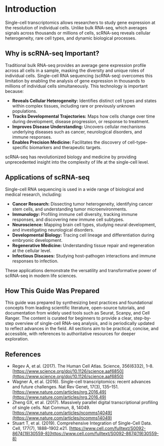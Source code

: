# Introduction

Single-cell transcriptomics allows researchers to study gene expression at the resolution of individual cells. Unlike bulk RNA-seq, which averages signals across thousands or millions of cells, scRNA-seq reveals cellular heterogeneity, rare cell types, and dynamic biological processes.

## Why is scRNA-seq Important?

Traditional bulk RNA-seq provides an average gene expression profile across all cells in a sample, masking the diversity and unique roles of individual cells. Single-cell RNA sequencing (scRNA-seq) overcomes this limitation by enabling the analysis of gene expression in thousands to millions of individual cells simultaneously. This technology is important because:

- **Reveals Cellular Heterogeneity:** Identifies distinct cell types and states within complex tissues, including rare or previously unknown populations.
- **Tracks Developmental Trajectories:** Maps how cells change over time during development, disease progression, or response to treatment.
- **Improves Disease Understanding:** Uncovers cellular mechanisms underlying diseases such as cancer, neurological disorders, and immune responses.
- **Enables Precision Medicine:** Facilitates the discovery of cell-type-specific biomarkers and therapeutic targets.

scRNA-seq has revolutionized biology and medicine by providing unprecedented insight into the complexity of life at the single-cell level.

## Applications of scRNA-seq

Single-cell RNA sequencing is used in a wide range of biological and medical research, including:

- **Cancer Research:** Dissecting tumor heterogeneity, identifying cancer stem cells, and understanding tumor microenvironments.
- **Immunology:** Profiling immune cell diversity, tracking immune responses, and discovering new immune cell subtypes.
- **Neuroscience:** Mapping brain cell types, studying neural development, and investigating neurological disorders.
- **Developmental Biology:** Tracing cell lineage and differentiation during embryonic development.
- **Regenerative Medicine:** Understanding tissue repair and regeneration at the cellular level.
- **Infectious Diseases:** Studying host-pathogen interactions and immune responses to infection.

These applications demonstrate the versatility and transformative power of scRNA-seq in modern life sciences.

## How This Guide Was Prepared

This guide was prepared by synthesizing best practices and foundational concepts from leading scientific literature, open-source tutorials, and documentation from widely used tools such as Seurat, Scanpy, and Cell Ranger. The content is curated for beginners to provide a clear, step-by-step overview of single-cell RNA-seq analysis, and is periodically updated to reflect advances in the field. All sections aim to be practical, concise, and accessible, with references to authoritative resources for deeper exploration.

## References

- Regev A, et al. (2017). The Human Cell Atlas. Science, 356(6332), 1–8. [https://www.science.org/doi/10.1126/science.aaf6850](https://www.science.org/doi/10.1126/science.aaf6850)
- Wagner A, et al. (2016). Single-cell transcriptomics: recent advances and future challenges. Nat Rev Genet, 17(3), 135–151. [https://www.nature.com/articles/nrg.2016.49](https://www.nature.com/articles/nrg.2016.49)
- Zheng GX, et al. (2017). Massively parallel digital transcriptional profiling of single cells. Nat Commun, 8, 14049. [https://www.nature.com/articles/ncomms14049](https://www.nature.com/articles/ncomms14049)
- Stuart T, et al. (2019). Comprehensive Integration of Single-Cell Data. Cell, 177(7), 1888–1902.e21. [https://www.cell.com/fulltext/S0092-8674(19)30559-8](https://www.cell.com/fulltext/S0092-8674(19)30559-8)

